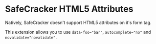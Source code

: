 # SafeCracker HTML5 Attributes

Natively, SafeCracker doesn't support HTML5 attributes on it's form tag.

This extension allows you to use `data-foo="bar"`, `autocomplete="no"` and `novalidate="novalidate"`.
